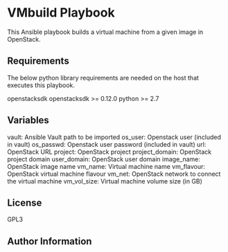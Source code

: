 VMbuild Playbook
================

This Ansible playbook builds a virtual machine from a given image
in OpenStack.

Requirements
------------

The below python library requirements are needed on the host that executes this playbook.

openstacksdk
openstacksdk >= 0.12.0
python >= 2.7

Variables
--------------

vault: Ansible Vault path to be imported
os_user: Openstack user (included in vault)
os_passwd: Openstack user password (included in vault)
url: OpenStack URL
project: OpenStack project
project_domain: OpenStack project domain
user_domain: OpenStack user domain
image_name: OpenStack image name
vm_name: Virtual machine name
vm_flavour: OpenStack virtual machine flavour
vm_net: OpenStack network to connect the virtual machine
vm_vol_size: Virtual machine volume size (in GB)

License
-------

GPL3

Author Information
------------------
